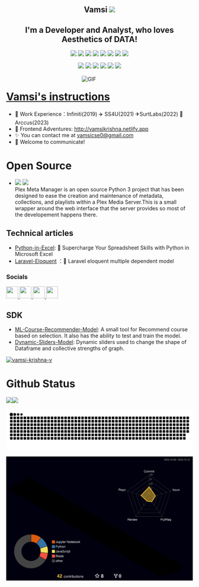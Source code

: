<p align="center">
<h2 height="200px" align="center">Vamsi <img src="https://cdn.jsdelivr.net/gh/MaleWeb/picture/images/techblog/hi.gif" width="25"></h2>
<h2 align="center">I'm a Developer and Analyst, who loves Aesthetics of DATA!</h3>
</p>

<p align="center">
<div align="center">
  <img src="https://img.shields.io/badge/-Python-2b6dbf?style=flat&logo=python&logoColor=white">
  <img src="https://img.shields.io/badge/-Pandas-46b882?style=flat&logo=pandas&logoColor=white">
  <img src="https://img.shields.io/badge/-Numpy-00b4ce?style=flat&logo=Numpy&logoColor=yellow">
  <img src="https://img.shields.io/badge/-Scikit-learn?style=flat&logo=scikit-learn&logoColor=white">
  <img src="https://img.shields.io/badge/-Node.js-3C873A?style=flat&logo=Node.js&logoColor=white">
  <img src="https://img.shields.io/badge/-Go-00ADD8?style=flat&logo=go&logoColor=white">
  <img src="https://img.shields.io/badge/-MySql-bf608e?style=flat&logo=mysql&logoColor=white">
  <img src="https://img.shields.io/badge/-JavaScript-f6da1c?style=flat&logo=javascript&logoColor=white">
</div>
<p></p>
<div align="center">
  <img src="https://img.shields.io/badge/-Git-ee462c?style=flat&logo=git&logoColor=white">
  <img src="https://img.shields.io/badge/-Machine-Learning?style=flat&logo=machinelearning&logoColor=white">
  <img src="https://img.shields.io/badge/-Laravel-red?style=flat&logo=laravel&logoColor=white">
  <img src="https://img.shields.io/badge/-Docker-218bea?style=flat&logo=docker&logoColor=white">
  <img src="https://img.shields.io/badge/-Github-black?style=flat&logo=github">
   <img src="https://img.shields.io/badge/-Webpack-%232C3A42?style=flat-square&logo=webpack">
</div>

<br />

<img align="right" alt="GIF" src="https://github.com/devSouvik/devSouvik/blob/master/gif4.gif?raw=true" width="300"/>

# <a href="">Vamsi's instructions</a>

- 🧱 Work Experience：Infiniti(2019) ✈️ SS4U(2021) ✈SurtLabs(2022) 🚀 Arccus(2023)
- 🚀 Frontend Adventures: http://vamsikrishna.netlify.app
- ✨ You can contact me at [vamsicse0@gmail.com](mailto:vamsicse@gmail.com)
- 💬 Welcome to communicate!

# Open Source
- [<img src="https://img.shields.io/badge/plex-server-yellow?style=flat&logo=plex-server&logoColor=white">](https://github.com/vamsikrishna71/plex-metamanager) 
  [<img src="https://img.shields.io/badge/Dolby-Atmos-blue?style=flat&logo=Dolby-Atmos&logoColor=white">](https://github.com/vamsikrishna71/jellyfin-webos)  
  Plex Meta Manager is an open source Python 3 project that has been designed to ease the creation and maintenance of metadata, collections, and playlists within a Plex Media Server.This is a small wrapper around the web interface that the server provides so most of the developement happens there.

## Technical articles

- [Python-in-Excel](https://dev.to/vamsikrishna71/supercharge-your-spreadsheet-skills-with-python-in-microsoft-excel-2b5b): 🚀 Supercharge Your Spreadsheet Skills with Python in Microsoft Excel
- [Laravel-Eloquent](https://dev.to/vamsikrishna71/laravel-eloquent-multiple-dependent-model-13ba) ：🚀 Laravel eloquent multiple dependent model
 [](https://img.shields.io/github/stars/Sunny-117/mini-anything?style=social)

### Socials

<p align="left"> <a href="https://www.dev.to/vamsikrishna71" target="_blank" rel="noreferrer"> <picture> <source media="(prefers-color-scheme: dark)" srcset="https://raw.githubusercontent.com/danielcranney/readme-generator/main/public/icons/socials/devdotto-dark.svg" /> <source media="(prefers-color-scheme: light)" srcset="https://raw.githubusercontent.com/danielcranney/readme-generator/main/public/icons/socials/devdotto.svg" /> <img src="https://raw.githubusercontent.com/danielcranney/readme-generator/main/public/icons/socials/devdotto.svg" width="32" height="32" /> </picture> </a> <a href="https://www.github.com/vamsikrishna71" target="_blank" rel="noreferrer"> <picture> <source media="(prefers-color-scheme: dark)" srcset="https://raw.githubusercontent.com/danielcranney/readme-generator/main/public/icons/socials/github-dark.svg" /> <source media="(prefers-color-scheme: light)" srcset="https://raw.githubusercontent.com/danielcranney/readme-generator/main/public/icons/socials/github.svg" /> <img src="https://raw.githubusercontent.com/danielcranney/readme-generator/main/public/icons/socials/github.svg" width="32" height="32" /> </picture> </a> <a href="https://www.linkedin.com/in/vamsi-krishna-908005153" target="_blank" rel="noreferrer"> <picture> <source media="(prefers-color-scheme: dark)" srcset="https://raw.githubusercontent.com/danielcranney/readme-generator/main/public/icons/socials/linkedin-dark.svg" /> <source media="(prefers-color-scheme: light)" srcset="https://raw.githubusercontent.com/danielcranney/readme-generator/main/public/icons/socials/linkedin.svg" /> <img src="https://raw.githubusercontent.com/danielcranney/readme-generator/main/public/icons/socials/linkedin.svg" width="32" height="32" /> </picture> </a> <a href="http://www.medium.com/@vamsicse0" target="_blank" rel="noreferrer"> <picture> <source media="(prefers-color-scheme: dark)" srcset="https://raw.githubusercontent.com/danielcranney/readme-generator/main/public/icons/socials/medium-dark.svg" /> <source media="(prefers-color-scheme: light)" srcset="https://raw.githubusercontent.com/danielcranney/readme-generator/main/public/icons/socials/medium.svg" /> <img src="https://raw.githubusercontent.com/danielcranney/readme-generator/main/public/icons/socials/medium.svg" width="32" height="32" /> </picture> </a></p>

## SDK

- [ML-Course-Recommender-Model](https://vamsi-ml-course-model.streamlit.app/): A small tool for Recommend course based on selection. It also has the ability to test and train the model.
- [Dynamic-Sliders-Model](https://vamsi-sliders-df.streamlit.app/): Dynamic sliders used to change the shape of Dataframe and collective strengths of graph.

<p align="left"> <a href="https://github.com/ryo-ma/github-profile-trophy"><img src="https://github-profile-trophy.vercel.app/?username=vamsikrishna71" alt="vamsi-krishna-v" /></a> </p>

# Github Status

<img align="" height="137px" src="https://github-readme-stats.vercel.app/api?username=vamsikrishna71&hide_title=true&hide_border=true&show_icons=true&include_all_commits=true&line_height=21&bg_color=0,EC6C6C,FFD479,FFFC79,73FA79&theme=graywhite" /><img align="" height="137px" src="https://github-readme-stats.vercel.app/api/top-langs/?username=vamsikrishna71&hide_title=true&hide_border=true&layout=compact&bg_color=0,73FA79,73FDFF,D783FF&theme=graywhite&locale=cn" />

<a href="https://github.com/vamsikrishna71/vamsikrishna71"><img src="https://github.com/vamsikrishna71/vamsikrishna71/blob/main/snake.svg" alt="vamsikrishna71" />
</a>

![](./profile-3d-contrib/profile-night-rainbow.svg)
